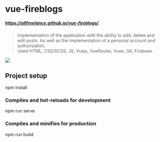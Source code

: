 # vue-fireblogs

##### https://allfreelance.github.io/vue-fireblogs/

> Implementation of the application with the ability to add, delete and edit posts. As well as the implementation of a personal account and authorization.<br>
> Used HTML, CSS/SCSS, JS, Vuejs, VueRouter, Vuex, Git, Firebase.

[![](https://github.com/allfreelance/vue-fireblogs/blob/main/screen.jpg)](https://allfreelance.github.io/vue-fireblogs/)

## Project setup

npm install

### Compiles and hot-reloads for development

npm run serve

### Compiles and minifies for production

npm run build
